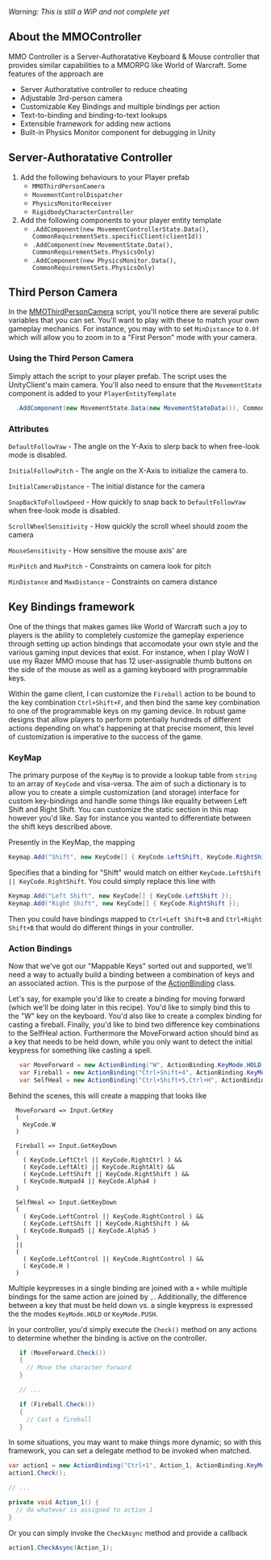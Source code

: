 *Warning: This is still a WiP and not complete yet*

## About the MMOController

MMO Controller is a Server-Authoratative Keyboard & Mouse controller that provides
similar capabilities to a MMORPG like World of Warcraft. Some features of the
approach are

* Server Authoratative controller to reduce cheating
* Adjustable 3rd-person camera
* Customizable Key Bindings and multiple bindings per action
* Text-to-binding and binding-to-text lookups
* Extensible framework for adding new actions
* Built-in Physics Monitor component for debugging in Unity

## Server-Authoratative Controller

1. Add the following behaviours to your Player prefab
   * `MMOThirdPersonCamera`
   * `MovementControlDispatcher`
   * `PhysicsMonitorReceiver`
   * `RigidbodyCharacterController`
1. Add the following components to your player entity template
   * `.AddComponent(new MovementControllerState.Data(), CommonRequirementSets.specificClient(clientId))`
   * `.AddComponent(new MovementState.Data(), CommonRequirementSets.PhysicsOnly)`
   * `.AddComponent(new PhysicsMonitor.Data(), CommonRequirementSets.PhysicsOnly)`

## Third Person Camera

In the [MMOThirdPersonCamera](scripts/client/MMOThirdPersonCamera.cs) script, you'll
notice there are several public variables that you can set. You'll want to play
with these to match your own gameplay mechanics. For instance, you may with to
set `MinDistance` to `0.0f` which will allow you to zoom in to a "First Person"
mode with your camera.

### Using the Third Person Camera

Simply attach the script to your player prefab. The script uses the UnityClient's
main camera. You'll also need to ensure that the `MovementState` component is added
to your `PlayerEntityTemplate`

```C#
  .AddComponent(new MovementState.Data(new MovementStateData()), CommonRequirementSets.PhysicsOnly);
```

### Attributes

`DefaultFollowYaw` - The angle on the Y-Axis to slerp back to when free-look mode is
disabled.

`InitialFollowPitch` - The angle on the X-Axis to initialize the camera to.

`InitialCameraDistance` - The initial distance for the camera

`SnapBackToFollowSpeed` - How quickly to snap back to `DefaultFollowYaw` when free-look
mode is disabled.

`ScrollWheelSensitivity` - How quickly the scroll wheel should zoom the camera

`MouseSensitivity` - How sensitive the mouse axis' are

`MinPitch` and `MaxPitch` - Constraints on camera look for pitch

`MinDistance` and `MaxDistance` - Constraints on camera distance

## Key Bindings framework

One of the things that makes games like World of Warcraft such a joy to players is
the ability to completely customize the gameplay experience through setting up action
bindings that accomodate your own style and the various gaming input devices that
exist. For instance, when I play WoW I use my Razer MMO mouse that has 12 user-assignable
thumb buttons on the side of the mouse as well as a gaming keyboard with programmable
keys.

Within the game client, I can customize the `Fireball` action to be
bound to the key combination `Ctrl+Shift+F`, and then bind the same key combination to
one of the programmable keys on my gaming device. In robust game designs that allow
players to perform potentially hundreds of different actions depending on what's
happening at that precise moment, this level of customization is imperative to the
success of the game.

### KeyMap

The primary purpose of the `KeyMap` is to provide a lookup table from `string` to an array
of `KeyCode` and visa-versa. The aim of such a dictionary is to allow you to create a
simple customization (and storage) interface for custom key-bindings and handle some things
like equality between Left Shift and Right Shift. You can customize the static section
in this map however you'd like. Say for instance you wanted to differentiate between
the shift keys described above.

Presently in the KeyMap, the mapping

```C#
Keymap.Add("Shift", new KeyCode[] { KeyCode.LeftShift, KeyCode.RightShift });
```

Specifies that a binding for "Shift" would match on either `KeyCode.LeftShift || KeyCode.RightShift`. You could simply replace this line with

```C#
Keymap.Add("Left Shift", new KeyCode[] { KeyCode.LeftShift });
Keymap.Add("Right Shift", new KeyCode[] { KeyCode.RightShift });
```

Then you could have bindings mapped to `Ctrl+Left Shift+B` and `Ctrl+Right Shift+B`
that would do different things in your controller.

### Action Bindings

Now that we've got our "Mappable Keys" sorted out and supported, we'll need a way
to actually build a binding between a combination of keys and an associated action.
This is the purpose of the [ActionBinding](scripts/Client/ActionBinding.cs)
class.

Let's say, for example you'd like to create a binding for moving forward (which we'll
be doing later in this recipe). You'd like to simply bind this to the "W" key on the
keyboard. You'd also like to create a complex binding for casting a fireball. Finally,
you'd like to bind two difference key combinations to the SelfHeal action. Furthermore
the MoveForward action should bind as a key that needs to be held down, while you
only want to detect the initial keypress for something like casting a spell.

```C#
   var MoveForward = new ActionBinding("W", ActionBinding.KeyMode.HOLD);
   var Fireball = new ActionBinding("Ctrl+Shift+4", ActionBinding.KeyMode.PUSH);
   var SelfHeal = new ActionBinding("Ctrl+Shift+5,Ctrl+H", ActionBinding.KeyMode.PUSH);
```

Behind the scenes, this will create a mapping that looks like

```
  MoveForward => Input.GetKey
  (
    KeyCode.W
  )

  Fireball => Input.GetKeyDown
  (
    ( KeyCode.LeftCtrl || KeyCode.RightCtrl ) &&
    ( KeyCode.LeftAlt) || KeyCode.RightAlt) &&
    ( KeyCode.LeftShift || KeyCode.RightShift ) &&
    ( KeyCode.Numpad4 || KeyCode.Alpha4 )
  )

  SelfHeal => Input.GetKeyDown
  (
    ( KeyCode.LeftControl || KeyCode.RightControl ) &&
    ( KeyCode.LeftShift || KeyCode.RightShift ) &&
    ( KeyCode.Numpad5 || KeyCode.Alpha5 )
  )
  ||
  (
    ( KeyCode.LeftControl || KeyCode.RightControl ) &&
    ( KeyCode.H )
  )
```

Multiple keypresses in a single binding are joined with a `+` while multiple bindings
for the same action are joined by `,`. Additionally, the difference between a key
that must be held down vs. a single keypress is expressed the the modes `KeyMode.HOLD`
or `KeyMode.PUSH`.

In your controller, you'd simply execute the `Check()` method on any actions to
determine whether the binding is active on the controller.

 ```C#
    if (MoveForward.Check())
    {
      // Move the character forward
    }

    // ...

    if (Fireball.Check())
    {
      // Cast a fireball
    }
  ```

In some situations, you may want to make things more dynamic; so with this framework, you can set a delegate method to be invoked when matched.

```C#
var action1 = new ActionBinding("Ctrl+1", Action_1, ActionBinding.KeyMode.PUSH);
action1.Check();

// ...

private void Action_1() {
  // do whatever is assigned to action 1
}
```

Or you can simply invoke the `CheckAsync` method and provide a callback

```C#
action1.CheckAsync(Action_1);
```
